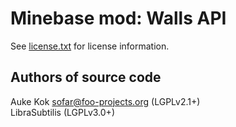 Minebase mod: Walls API
=======================
See [license.txt](./license.txt) for license information.

Authors of source code
----------------------
Auke Kok <sofar@foo-projects.org> (LGPLv2.1+)  
LibraSubtilis (LGPLv3.0+)
